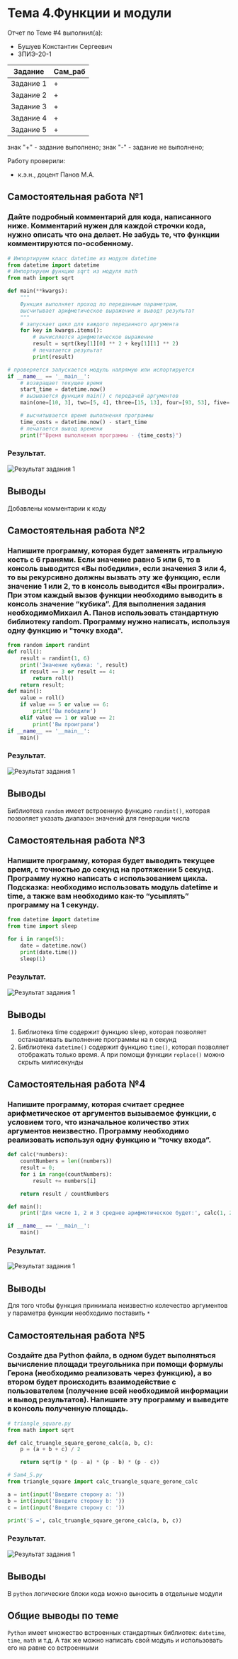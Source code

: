 # Тема 4.Функции и модули
Отчет по Теме #4 выполнил(а):
- Бушуев Константин Сергеевич
- ЗПИЭ-20-1

| Задание    | Сам_раб |
|------------|---------|
| Задание 1  | +       |
| Задание 2  | +       |
| Задание 3  | +       |
| Задание 4  | +       |
| Задание 5  | +       |

знак "+" - задание выполнено; знак "-" - задание не выполнено;

Работу проверили:
- к.э.н., доцент Панов М.А.

## Самостоятельная работа №1
### Дайте подробный комментарий для кода, написанного ниже. Комментарий нужен для каждой строчки кода, нужно описать что она делает. Не забудь те, что функции комментируются по-особенному.

```python
# Импортируем класс datetime из модуля datetime
from datetime import datetime
# Импортируем функцию sqrt из модуля math
from math import sqrt

def main(**kwargs):
    """
    Функция выполняет проход по переданным параметрам,
    высчитывает арифметическое выражение и выводт результат
    """
    # запускает цикл для каждого переданного аргумента
    for key in kwargs.items():
        # вычисляется арифметическое выражение
        result = sqrt(key[1][0] ** 2 + key[1][1] ** 2)
        # печатается результат
        print(result)

# проверяется запускается модуль напрямую или испортируется
if __name__ == '__main__':
    # возвращает текущее время
    start_time = datetime.now()
    # вызывается функция main() с передачей аргументов
    main(one=[10, 3], two=[5, 4], three=[15, 13], four=[93, 53], five=[133, 15])

    # высчитывается время выполнения программы
    time_costs = datetime.now() - start_time
    # печатается вывод времени
    print(f"Время выполнения программы - {time_costs}")
```

### Результат.

![Результат задания 1](./pic/sam4_1.png)

## Выводы

Добавлены комментарии к коду

## Самостоятельная работа №2
### Напишите программу, которая будет заменять игральную кость с 6 гранями. Если значение равно 5 или 6, то в консоль выводится «Вы победили», если значения 3 или 4, то вы рекурсивно должны вызвать эту же функцию, если значение 1 или 2, то в консоль выводится «Вы проиграли». При этом каждый вызов функции необходимо выводить в консоль значение “кубика”. Для выполнения задания необходимоМихаил А. Панов использовать стандартную библиотеку random. Программу нужно написать, используя одну функцию и "точку входа".

```python
from random import randint
def roll():
    result = randint(1, 6)
    print('Значение кубика: ', result)
    if result == 3 or result == 4:
        return roll()
    return result;
def main():
    value = roll()
    if value == 5 or value == 6:
        print('Вы победили')
    elif value == 1 or value == 2:
        print('Вы проиграли')
if __name__ == '__main__':
    main()
```

### Результат.

![Результат задания 1](./pic/sam4_2.png)

## Выводы

Библиотека `random` имеет встроенную функцию `randint()`, которая позволяет указать диапазон значений для генерации числа

## Самостоятельная работа №3
### Напишите программу, которая будет выводить текущее время, с точностью до секунд на протяжении 5 секунд. Программу нужно написать с использованием цикла. Подсказка: необходимо использовать модуль datetime и time, а также вам необходимо как-то “усыплять” программу на 1 секунду.

```python
from datetime import datetime
from time import sleep

for i in range(5):
    date = datetime.now()
    print(date.time())
    sleep(1)
```

### Результат.

![Результат задания 1](./pic/sam4_3.png)

## Выводы

1. Библиотека time содержит функцию sleep, которая позволяет останавливать выполнение программы на n секунд
2. Библиотека `datetime()` содержит функцию `time()`, которая позволяет отображать только время. А при помощи функции `replace()` можно скрыть милисекунды

## Самостоятельная работа №4
### Напишите программу, которая считает среднее арифметическое от аргументов вызываемое функции, с условием того, что изначальное количество этих аргументов неизвестно. Программу необходимо реализовать используя одну функцию и “точку входа”.

```python
def calc(*numbers):
    countNumbers = len((numbers))
    result = 0;
    for i in range(countNumbers):
        result += numbers[i]

    return result / countNumbers

def main():
    print('Для числе 1, 2 и 3 среднее арифметическое будет:', calc(1, 2, 3))

if __name__ == '__main__':
    main()
```

### Результат.

![Результат задания 1](./pic/sam4_4.png)

## Выводы

Для того чтобы функция принимала неизвестно колечество аргументов у параметра функции необходимо поставить `*`

## Самостоятельная работа №5
### Создайте два Python файла, в одном будет выполняться вычисление площади треугольника при помощи формулы Герона (необходимо реализовать через функцию), а во втором будет происходить взаимодействие с пользователем (получение всей необходимой информации и вывод результатов). Напишите эту программу и выведите в консоль полученную площадь.

```python
# triangle_square.py
from math import sqrt

def calc_truangle_square_gerone_calc(a, b, c):
    p = (a + b + c) / 2

    return sqrt(p * (p - a) * (p - b) * (p - c))

# Sam4_5.py
from triangle_square import calc_truangle_square_gerone_calc

a = int(input('Введите сторону а: '))
b = int(input('Введите сторону b: '))
c = int(input('Введите сторону c: '))

print('S =', calc_truangle_square_gerone_calc(a, b, c))
```

### Результат.

![Результат задания 1](./pic/sam4_5.png)

## Выводы

В `python` логические блоки кода можно выносить в отдельные модули

## Общие выводы по теме

`Python` имеет множество встроенных стандартных библиотек: `datetime`, `time`, `math` и т.д. А так же можно написать свой модуль и использовать его на равне со встроенными